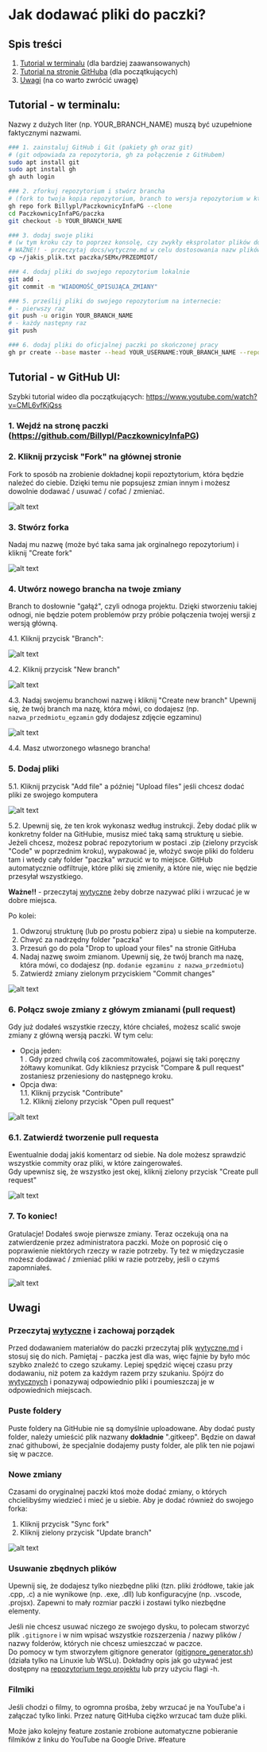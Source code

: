 # Jak dodawać pliki do paczki?

## Spis treści
1. [Tutorial w terminalu](#tutorial---w-terminalu) (dla bardziej zaawansowanych)
2. [Tutorial na stronie GitHuba](#tutorial---w-github-ui) (dla początkujących)
3. [Uwagi](#uwagi) (na co warto zwrócić uwagę)


## Tutorial - w terminalu:
Nazwy z dużych liter (np. YOUR_BRANCH_NAME) muszą być uzupełnione faktycznymi nazwami.
```bash
### 1. zainstaluj GitHub i Git (pakiety gh oraz git) 
# (git odpowiada za repozytoria, gh za połączenie z GitHubem)
sudo apt install git
sudo apt install gh
gh auth login

### 2. zforkuj repozytorium i stwórz brancha
# (fork to twoja kopia repozytorium, branch to wersja repozytorium w której będziesz pracował)
gh repo fork Billypl/PaczkownicyInfaPG --clone
cd PaczkownicyInfaPG/paczka
git checkout -b YOUR_BRANCH_NAME

### 3. dodaj swoje pliki
# (w tym kroku czy to poprzez konsolę, czy zwykły eksprolator plików dodaj do repozytorium pliki które chcesz dodać do paczki)
# WAŻNE!! - przeczytaj docs/wytyczne.md w celu dostosowania nazw plików
cp ~/jakis_plik.txt paczka/SEMx/PRZEDMIOT/

### 4. dodaj pliki do swojego repozytorium lokalnie
git add .
git commit -m "WIADOMOŚĆ_OPISUJĄCA_ZMIANY"

### 5. prześlij pliki do swojego repozytorium na internecie: 
# - pierwszy raz
git push -u origin YOUR_BRANCH_NAME
# - każdy następny raz
git push

### 6. dodaj pliki do oficjalnej paczki po skończonej pracy
gh pr create --base master --head YOUR_USERNAME:YOUR_BRANCH_NAME --repo Billypl/PaczkownicyInfaPG
```


## Tutorial - w GitHub UI:  
Szybki tutorial wideo dla początkujących: https://www.youtube.com/watch?v=CML6vfKjQss  
### 1. Wejdź na stronę paczki (https://github.com/Billypl/PaczkownicyInfaPG)  
### 2. Kliknij przycisk "Fork" na głównej stronie  
Fork to sposób na zrobienie dokładnej kopii repoztytorium, która będzie należeć do ciebie. Dzięki temu nie popsujesz zmian innym i możesz dowolnie dodawać / usuwać / cofać / zmieniać.  

![alt text](resources/udzial_w_paczce_src/image.png)  

### 3. Stwórz forka  
Nadaj mu nazwę (może być taka sama jak orginalnego repozytorium) i kliknij "Create fork"  

![alt text](resources/udzial_w_paczce_src/image-1.png)  

### 4. Utwórz nowego brancha na twoje zmiany  
Branch to dosłownie "gałąź", czyli odnoga projektu. Dzięki stworzeniu takiej odnogi, nie będzie potem problemów przy próbie połączenia twojej wersji z wersją główną.  

4.1. Kliknij przycisk "Branch":  

![alt text](resources/udzial_w_paczce_src/image-2.png)  

4.2. Kliknij przycisk "New branch"  

![alt text](resources/udzial_w_paczce_src/image-3.png)  

4.3. Nadaj swojemu branchowi nazwę i kliknij "Create new branch"
Upewnij się, że twój branch ma nazę, która mówi, co dodajesz (np. `nazwa_przedmiotu_egzamin` gdy dodajesz zdjęcie egzaminu)  

![alt text](resources/udzial_w_paczce_src/image-4.png)  

4.4. Masz utworzonego własnego brancha!  
### 5. Dodaj pliki  
5.1. Kliknij przycisk "Add file" a później "Upload files" jeśli chcesz dodać pliki ze swojego komputera  

![alt text](resources/udzial_w_paczce_src/image-5.png)  

5.2. Upewnij się, że ten krok wykonasz według instrukcji. Żeby dodać plik w konkretny folder na GitHubie, musisz mieć taką samą strukturę u siebie. Jeżeli chcesz, możesz pobrać repozytorium w postaci .zip (zielony przycisk "Code" w poprzednim kroku), wypakować je, włożyć swoje pliki do folderu tam i wtedy cały folder "paczka" wrzucić w to miejsce. GitHub automatycznie odfiltruje, które pliki się zmieniły, a które nie, więc nie będzie przesyłał wszystkiego.  

**Ważne!!** - przeczytaj [wytyczne](../wytyczne/wytyczne.md) żeby dobrze nazywać pliki i wrzucać je w dobre miejsca.  

Po kolei:
1. Odwzoruj strukturę (lub po prostu pobierz zipa) u siebie na komputerze.
2. Chwyć za nadrzędny folder "paczka"
3. Przesuń go do pola "Drop to upload your files" na stronie GitHuba
4. Nadaj nazwę swoim zmianom. Upewnij się, że twój branch ma nazę, która mówi, co dodajesz (np. `dodanie egzaminu z nazwa_przedmiotu`)
5. Zatwierdź zmiany zielonym przyciskiem "Commit changes" 

![alt text](resources/udzial_w_paczce_src/image-6.png)  

### 6. Połącz swoje zmiany z główym zmianami (pull request)  
Gdy już dodałeś wszystkie rzeczy, które chciałeś, możesz scalić swoje zmiany z główną wersją paczki. W tym celu:  
- Opcja jeden:  
1 . Gdy przed chwilą coś zacommitowałeś, pojawi się taki poręczny żółtawy komunikat. Gdy klikniesz przycisk "Compare & pull request" zostaniesz przeniesiony do następnego kroku.
- Opcja dwa:  
1.1. Kliknij przycisk "Contribute"  
1.2. Kliknij zielony przycisk "Open pull request"  

![alt text](resources/udzial_w_paczce_src/image-7.png)  

### 6.1. Zatwierdź tworzenie pull requesta  
Ewentualnie dodaj jakiś komentarz od siebie. Na dole możesz sprawdzić wszystkie commity oraz pliki, w które zaingerowałeś.   
Gdy upewnisz się, że wszystko jest okej, kliknij zielony przycisk "Create pull request"  

![alt text](resources/udzial_w_paczce_src/image-8.png)  

### 7. To koniec!  
Gratulacje! Dodałeś swoje pierwsze zmiany. Teraz oczekują ona na zatwierdzenie przez administratora paczki. Może on poprosić cię o poprawienie niektórych rzeczy w razie potrzeby. Ty też w międzyczasie możesz dodawać / zmieniać pliki w razie potrzeby, jeśli o czymś zapomniałeś.

![alt text](resources/udzial_w_paczce_src/image-9.png)  


## Uwagi

### Przeczytaj [wytyczne](../wytyczne/wytyczne.md) i zachowaj porządek
Przed dodawaniem materiałów do paczki przeczytaj plik [wytyczne.md](../wytyczne/wytyczne.md) i stosuj się do nich. Pamiętaj - paczka jest dla was, więc fajnie by było móc szybko znaleźć to czego szukamy. Lepiej spędzić więcej czasu przy dodawaniu, niż potem za każdym razem przy szukaniu. Spójrz do [wytycznych](../wytyczne/wytyczne.md) i ponazywaj odpowiednio pliki i poumieszczaj je w odpowiednich miejscach.

### Puste foldery
Puste foldery na GitHubie nie są domyślnie uploadowane. Aby dodać pusty folder, należy umieścić plik nazwany **dokładnie** ".gitkeep". Będzie on dawał znać githubowi, że specjalnie dodajemy pusty folder, ale plik ten nie pojawi się w paczce.  

### Nowe zmiany  
Czasami do oryginalnej paczki ktoś może dodać zmiany, o których chcielibyśmy wiedzieć i mieć je u siebie. Aby je dodać również do swojego forka:  
1. Kliknij przycisk "Sync fork"  
2. Kliknij zielony przycisk "Update branch"  

![alt text](resources/udzial_w_paczce_src/image-10.png)  

### Usuwanie zbędnych plików  
Upewnij się, że dodajesz tylko niezbędne pliki (tzn. pliki źródłowe, takie jak .cpp, .c) a nie wynikowe (np. .exe, .dll) lub konfiguracyjne (np. .vscode, .projsx). Zapewni to mały rozmiar paczki i zostawi tylko niezbędne elementy.

Jeśli nie chcesz usuwać niczego ze swojego dysku, to polecam stworzyć plik `.gitignore` i w nim wpisać wszystkie rozszerzenia / nazwy plików / nazwy folderów, których nie chcesz umieszczać w paczce.  
Do pomocy w tym stworzyłem gitignore generator ([gitignore_generator.sh](../../utility/gitignore-generator.sh)) (działa tylko na Linuxie lub WSLu). Dokładny opis jak go używać jest dostępny na [repozytorium tego projektu](https://github.com/Billypl/GitignoreGenerator) lub przy użyciu flagi -h.

### Filmiki
Jeśli chodzi o filmy, to ogromna prośba, żeby wrzucać je na YouTube'a i załączać tylko linki. Przez naturę GitHuba ciężko wrzucać tam duże pliki. 

Może jako kolejny feature zostanie zrobione automatyczne pobieranie filmików z linku do YouTube na Google Drive. #feature 